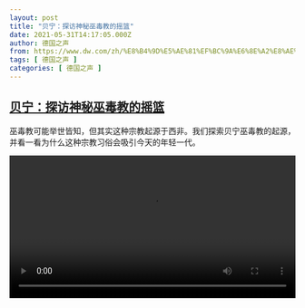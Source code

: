 ```yaml
---
layout: post
title: "贝宁：探访神秘巫毒教的摇篮"
date: 2021-05-31T14:17:05.000Z
author: 德国之声
from: https://www.dw.com/zh/%E8%B4%9D%E5%AE%81%EF%BC%9A%E6%8E%A2%E8%AE%BF%E7%A5%9E%E7%A7%98%E5%B7%AB%E6%AF%92%E6%95%99%E7%9A%84%E6%91%87%E7%AF%AE/a-57729921
tags: [ 德国之声 ]
categories: [ 德国之声 ]
---
```

<!--1622470625000-->
[贝宁：探访神秘巫毒教的摇篮](https://www.dw.com/zh/%E8%B4%9D%E5%AE%81%EF%BC%9A%E6%8E%A2%E8%AE%BF%E7%A5%9E%E7%A7%98%E5%B7%AB%E6%AF%92%E6%95%99%E7%9A%84%E6%91%87%E7%AF%AE/a-57729921)
------

<div>
<p>巫毒教可能举世皆知，但其实这种宗教起源于西非。我们探索贝宁巫毒教的起源，并看一看为什么这种宗教习俗会吸引今天的年轻一代。</small></p><video src="https://tvdownloaddw-a.akamaihd.net/dwtv_video/flv/vdt_zh/2021/bchi210531_001_beninvoodoo_sd_sor.mp4" controls style="width:100%"></video>
</div>
